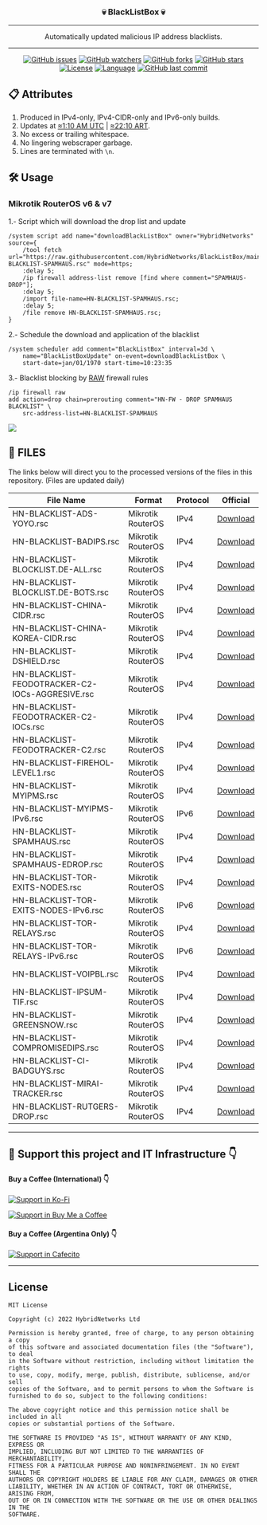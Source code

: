 <div align="center">
  <h3> 💀 BlackListBox 💀 </h3>
  <hr>
  <p>Automatically updated malicious IP address blacklists.</p>
  <hr>
</div>

<div align="center">
  
[![GitHub issues](https://img.shields.io/bitbucket/issues/HybridNetworks/BlackListBox?style=for-the-badge)](https://github.com/HybridNetworks/BlackListBox/issues)
[![GitHub watchers](https://img.shields.io/github/watchers/HybridNetworks/BlackListBox?style=for-the-badge)](https://github.com/HybridNetworks/BlackListBox/watchers)
[![GitHub forks](https://img.shields.io/github/forks/HybridNetworks/BlackListBox?style=for-the-badge)](https://github.com/HybridNetworks/BlackListBox/fork)
[![GitHub stars](https://img.shields.io/github/stars/HybridNetworks/BlackListBox?style=for-the-badge)](https://github.com/HybridNetworks/BlackListBox/stargazers)
[![License](https://img.shields.io/github/license/HybridNetworks/BlackListBox?style=for-the-badge)](https://github.com/HybridNetworks/BlackListBox/blob/main/LICENSE)
[![Language](https://img.shields.io/github/languages/top/HybridNetworks/BlackListBox?style=for-the-badge)](https://github.com/HybridNetworks/BlackListBox/search?l=python)
[![GitHub last commit](https://img.shields.io/github/last-commit/HybridNetworks/BlackListBox?style=for-the-badge)](https://github.com/HybridNetworks/BlackListBox/commits/main)

</div>

## 📋 Attributes

1. Produced in IPv4-only, IPv4-CIDR-only and IPv6-only builds.
2. Updates at [≈1:10 AM UTC](https://24timezones.com/zona-horaria/utc) | [≈22:10 ART](https://24timezones.com/zona-horaria/art).
3. No excess or trailing whitespace.
4. No lingering webscraper garbage.
5. Lines are terminated with `\n`.

## 🛠️ Usage

### Mikrotik RouterOS v6 & v7

1.- Script which will download the drop list and update

```
/system script add name="downloadBlackListBox" owner="HybridNetworks" source={
	/tool fetch url="https://raw.githubusercontent.com/HybridNetworks/BlackListBox/main/Mikrotik/HN-BLACKLIST-SPAMHAUS.rsc" mode=https;
	:delay 5;
	/ip firewall address-list remove [find where comment="SPAMHAUS-DROP"];
	:delay 5;
	/import file-name=HN-BLACKLIST-SPAMHAUS.rsc;
	:delay 5;
	/file remove HN-BLACKLIST-SPAMHAUS.rsc;
}
```

2.- Schedule the download and application of the blacklist

```
/system scheduler add comment="BlackListBox" interval=3d \
	name="BlackListBoxUpdate" on-event=downloadBlackListBox \
	start-date=jan/01/1970 start-time=10:23:35
```

3.- Blacklist blocking by [RAW](https://wiki.mikrotik.com/wiki/Manual:IP/Firewall/Raw) firewall rules

```
/ip firewall raw
add action=drop chain=prerouting comment="HN-FW - DROP SPAMHAUS BLACKLIST" \
	src-address-list=HN-BLACKLIST-SPAMHAUS
```

![](https://img.shields.io/badge/⚠%20WARNING:%20Use%20carefully!%20Some%20lists%20are%20huge%20and%20can%20quickly%20cause%20performance%20issues-red?style=for-the-badge)

## 📜 FILES

The links below will direct you to the processed versions of the files in this repository. (Files are updated daily)

| File Name                                        | Format            | Protocol | Official                                                             |
| ------------------------------------------------ | ----------------- | -------- | -------------------------------------------------------------------- |
| HN-BLACKLIST-ADS-YOYO.rsc                        | Mikrotik RouterOS | IPv4     | [Download](https://raw.githubusercontent.com/HybridNetworks/BlackListBox/main/Mikrotik/HN-BLACKLIST-ADS-YOYO.rsc) |
| HN-BLACKLIST-BADIPS.rsc                          | Mikrotik RouterOS | IPv4     | [Download](https://raw.githubusercontent.com/HybridNetworks/BlackListBox/main/Mikrotik/HN-BLACKLIST-BADIPS.rsc) |
| HN-BLACKLIST-BLOCKLIST.DE-ALL.rsc                | Mikrotik RouterOS | IPv4     | [Download](https://raw.githubusercontent.com/HybridNetworks/BlackListBox/main/Mikrotik/HN-BLACKLIST-BLOCKLIST.DE-ALL.rsc) |
| HN-BLACKLIST-BLOCKLIST.DE-BOTS.rsc               | Mikrotik RouterOS | IPv4     | [Download](https://raw.githubusercontent.com/HybridNetworks/BlackListBox/main/Mikrotik/HN-BLACKLIST-BLOCKLIST.DE-BOTS.rsc) |
| HN-BLACKLIST-CHINA-CIDR.rsc                      | Mikrotik RouterOS | IPv4     | [Download](https://raw.githubusercontent.com/HybridNetworks/BlackListBox/main/Mikrotik/HN-BLACKLIST-CHINA-CIDR.rsc) |
| HN-BLACKLIST-CHINA-KOREA-CIDR.rsc                | Mikrotik RouterOS | IPv4     | [Download](https://raw.githubusercontent.com/HybridNetworks/BlackListBox/main/Mikrotik/HN-BLACKLIST-CHINA-KOREA-CIDR.rsc) |
| HN-BLACKLIST-DSHIELD.rsc                         | Mikrotik RouterOS | IPv4     | [Download](https://raw.githubusercontent.com/HybridNetworks/BlackListBox/main/Mikrotik/HN-BLACKLIST-DSHIELD.rsc) |
| HN-BLACKLIST-FEODOTRACKER-C2-IOCs-AGGRESIVE.rsc  | Mikrotik RouterOS | IPv4     | [Download](https://raw.githubusercontent.com/HybridNetworks/BlackListBox/main/Mikrotik/HN-BLACKLIST-FEODOTRACKER-C2-IOCs-AGGRESIVE.rsc) |
| HN-BLACKLIST-FEODOTRACKER-C2-IOCs.rsc            | Mikrotik RouterOS | IPv4     | [Download](https://raw.githubusercontent.com/HybridNetworks/BlackListBox/main/Mikrotik/HN-BLACKLIST-FEODOTRACKER-C2-IOCs.rsc) |
| HN-BLACKLIST-FEODOTRACKER-C2.rsc                 | Mikrotik RouterOS | IPv4     | [Download](https://raw.githubusercontent.com/HybridNetworks/BlackListBox/main/Mikrotik/HN-BLACKLIST-FEODOTRACKER-C2.rsc) |
| HN-BLACKLIST-FIREHOL-LEVEL1.rsc                  | Mikrotik RouterOS | IPv4     | [Download](https://raw.githubusercontent.com/HybridNetworks/BlackListBox/main/Mikrotik/HN-BLACKLIST-FIREHOL-LEVEL1.rsc) |
| HN-BLACKLIST-MYIPMS.rsc                          | Mikrotik RouterOS | IPv4     | [Download](https://raw.githubusercontent.com/HybridNetworks/BlackListBox/main/Mikrotik/HN-BLACKLIST-MYIPMS.rsc) |
| HN-BLACKLIST-MYIPMS-IPv6.rsc                          | Mikrotik RouterOS | IPv6     | [Download](https://raw.githubusercontent.com/HybridNetworks/BlackListBox/main/Mikrotik/HN-BLACKLIST-MYIPMS-IPv6.rsc) |
| HN-BLACKLIST-SPAMHAUS.rsc                        | Mikrotik RouterOS | IPv4     | [Download](https://raw.githubusercontent.com/HybridNetworks/BlackListBox/main/Mikrotik/HN-BLACKLIST-SPAMHAUS.rsc) |
| HN-BLACKLIST-SPAMHAUS-EDROP.rsc                        | Mikrotik RouterOS | IPv4     | [Download](https://raw.githubusercontent.com/HybridNetworks/BlackListBox/main/Mikrotik/HN-BLACKLIST-SPAMHAUS-EDROP.rsc) |
| HN-BLACKLIST-TOR-EXITS-NODES.rsc                 | Mikrotik RouterOS | IPv4     | [Download](https://raw.githubusercontent.com/HybridNetworks/BlackListBox/main/Mikrotik/HN-BLACKLIST-TOR-EXITS-NODES.rsc) |
| HN-BLACKLIST-TOR-EXITS-NODES-IPv6.rsc                 | Mikrotik RouterOS | IPv6     | [Download](https://raw.githubusercontent.com/HybridNetworks/BlackListBox/main/Mikrotik/HN-BLACKLIST-TOR-EXITS-NODES-IPv6.rsc) |
| HN-BLACKLIST-TOR-RELAYS.rsc                      | Mikrotik RouterOS | IPv4     | [Download](https://raw.githubusercontent.com/HybridNetworks/BlackListBox/main/Mikrotik/HN-BLACKLIST-TOR-RELAYS.rsc) |
| HN-BLACKLIST-TOR-RELAYS-IPv6.rsc                      | Mikrotik RouterOS | IPv6     | [Download](https://raw.githubusercontent.com/HybridNetworks/BlackListBox/main/Mikrotik/HN-BLACKLIST-TOR-RELAYS-IPv6.rsc) |
| HN-BLACKLIST-VOIPBL.rsc                          | Mikrotik RouterOS | IPv4     | [Download](https://raw.githubusercontent.com/HybridNetworks/BlackListBox/main/Mikrotik/HN-BLACKLIST-VOIPBL.rsc) |
| HN-BLACKLIST-IPSUM-TIF.rsc                          | Mikrotik RouterOS | IPv4     | [Download](https://raw.githubusercontent.com/HybridNetworks/BlackListBox/main/Mikrotik/HN-BLACKLIST-IPSUM-TIF.rsc) |
| HN-BLACKLIST-GREENSNOW.rsc                          | Mikrotik RouterOS | IPv4     | [Download](https://raw.githubusercontent.com/HybridNetworks/BlackListBox/main/Mikrotik/HN-BLACKLIST-GREENSNOW.rsc) |
| HN-BLACKLIST-COMPROMISEDIPS.rsc                          | Mikrotik RouterOS | IPv4     | [Download](https://raw.githubusercontent.com/HybridNetworks/BlackListBox/main/Mikrotik/HN-BLACKLIST-COMPROMISEDIPS.rsc) |
| HN-BLACKLIST-CI-BADGUYS.rsc                          | Mikrotik RouterOS | IPv4     | [Download](https://raw.githubusercontent.com/HybridNetworks/BlackListBox/main/Mikrotik/HN-BLACKLIST-CI-BADGUYS.rsc) |
| HN-BLACKLIST-MIRAI-TRACKER.rsc                          | Mikrotik RouterOS | IPv4     | [Download](https://raw.githubusercontent.com/HybridNetworks/BlackListBox/main/Mikrotik/HN-BLACKLIST-MIRAI-TRACKER.rsc) |
| HN-BLACKLIST-RUTGERS-DROP.rsc                          | Mikrotik RouterOS | IPv4     | [Download](https://raw.githubusercontent.com/HybridNetworks/BlackListBox/main/Mikrotik/HN-BLACKLIST-RUTGERS-DROP.rsc) |

---

## 💖 Support this project and IT Infrastructure :point_down:

#### Buy a Coffee (International) :point_down:

[![Support in Ko-Fi](https://img.shields.io/badge/Buy%20me%20a%20coffee-in%20Ko--Fi-ff5e5b?style=for-the-badge)](https://ko-fi.com/hybridnetworks)

[![Support in Buy Me a Coffee](https://img.shields.io/badge/Buy%20me%20a%20coffee-in%20BuyMeaCoffee-ffed00?style=for-the-badge)](https://www.buymeacoffee.com/hybridnetworks)

#### Buy a Coffee (Argentina Only) :point_down:

[![Support in Cafecito](https://img.shields.io/badge/Buy%20me%20a%20coffee-in%20Cafecito-a9c0f2?style=for-the-badge)](https://cafecito.app/hybridnetworks)

---

## License

```
MIT License

Copyright (c) 2022 HybridNetworks Ltd

Permission is hereby granted, free of charge, to any person obtaining a copy
of this software and associated documentation files (the "Software"), to deal
in the Software without restriction, including without limitation the rights
to use, copy, modify, merge, publish, distribute, sublicense, and/or sell
copies of the Software, and to permit persons to whom the Software is
furnished to do so, subject to the following conditions:

The above copyright notice and this permission notice shall be included in all
copies or substantial portions of the Software.

THE SOFTWARE IS PROVIDED "AS IS", WITHOUT WARRANTY OF ANY KIND, EXPRESS OR
IMPLIED, INCLUDING BUT NOT LIMITED TO THE WARRANTIES OF MERCHANTABILITY,
FITNESS FOR A PARTICULAR PURPOSE AND NONINFRINGEMENT. IN NO EVENT SHALL THE
AUTHORS OR COPYRIGHT HOLDERS BE LIABLE FOR ANY CLAIM, DAMAGES OR OTHER
LIABILITY, WHETHER IN AN ACTION OF CONTRACT, TORT OR OTHERWISE, ARISING FROM,
OUT OF OR IN CONNECTION WITH THE SOFTWARE OR THE USE OR OTHER DEALINGS IN THE
SOFTWARE.
```
